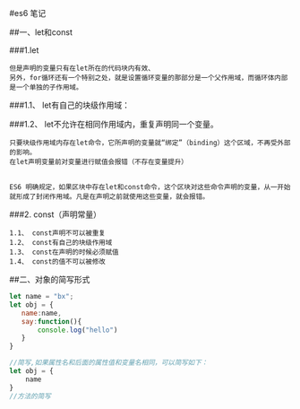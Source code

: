 #es6 笔记

##一、let和const

###1.let

    但是声明的变量只有在let所在的代码块内有效、
    另外，for循环还有一个特别之处，就是设置循环变量的那部分是一个父作用域，而循环体内部是一个单独的子作用域。
###1.1、 let有自己的块级作用域：

###1.2、 let不允许在相同作用域内，重复声明同一个变量。

    只要块级作用域内存在let命令，它所声明的变量就“绑定”（binding）这个区域，不再受外部的影响。
    在let声明变量前对变量进行赋值会报错（不存在变量提升）


    ES6 明确规定，如果区块中存在let和const命令，这个区块对这些命令声明的变量，从一开始就形成了封闭作用域。凡是在声明之前就使用这些变量，就会报错。
    
###2. const（声明常量）

    1.1、 const声明不可以被重复
    1.2、 const有自己的块级作用域
    1.3、 const在声明的时候必须赋值
    1.4、 const的值不可以被修改


##二、对象的简写形式

```js
let name = "bx";
let obj = {
   name:name,
   say:function(){
       console.log("hello")
   }
}

//简写,如果属性名和后面的属性值和变量名相同，可以简写如下：
let obj = {
    name
}
//方法的简写





```



